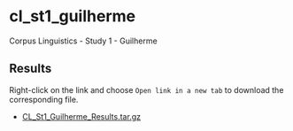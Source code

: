 # cl_st1_guilherme
Corpus Linguistics - Study 1 - Guilherme

## Results
Right-click on the link and choose `Open link in a new tab` to download the corresponding file.
- [CL_St1_Guilherme_Results.tar.gz](https://pucsp-my.sharepoint.com/:u:/g/personal/ra00341729_pucsp_edu_br/EaJzyE91c8ZNi6ARuoftA4QBrmuEPxYlVecJssQMtR_y9w?e=aT5chi)
